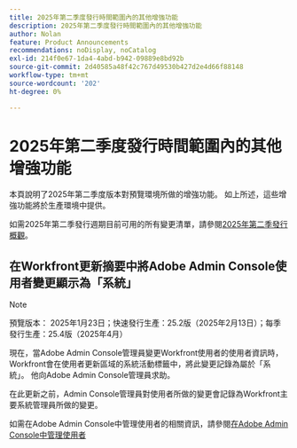 ```yaml
---
title: 2025年第二季度發行時間範圍內的其他增強功能
description: 2025年第二季度發行時間範圍內的其他增強功能
author: Nolan
feature: Product Announcements
recommendations: noDisplay, noCatalog
exl-id: 214f0e67-1da4-4abd-b942-09889e8bd92b
source-git-commit: 2d40585a48f42c767d49530b427d2e4d66f88148
workflow-type: tm+mt
source-wordcount: '202'
ht-degree: 0%

---
```


# 2025年第二季度發行時間範圍內的其他增強功能

本頁說明了2025年第二季度版本對預覽環境所做的增強功能。 如上所述，這些增強功能將於生產環境中提供。

如需2025年第二季發行週期目前可用的所有變更清單，請參閱[2025年第二季發行概觀](/help/quicksilver/product-announcements/product-releases/25-q2-release-activity/25-q2-release-overview.md)。

## 在Workfront更新摘要中將Adobe Admin Console使用者變更顯示為「系統」

>[!NOTE]
>
>預覽版本： 2025年1月23日；快速發行生產：25.2版（2025年2月13日）；每季發行生產：25.4版（2025年4月）

現在，當Adobe Admin Console管理員變更Workfront使用者的使用者資訊時，Workfront會在使用者更新區域的系統活動標籤中，將此變更記錄為屬於「系統」。 他向Adobe Admin Console管理員求助。

在此更新之前，Admin Console管理員對使用者所做的變更會記錄為Workfront主要系統管理員所做的變更。

如需在Adobe Admin Console中管理使用者的相關資訊，請參閱[在Adobe Admin Console中管理使用者](/help/quicksilver/administration-and-setup/add-users/create-and-manage-users/admin-console.md)
